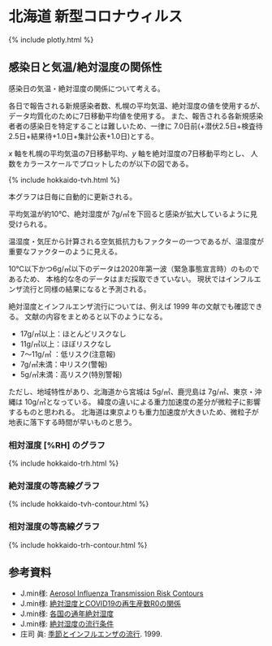 # 北海道 新型コロナウィルス

{% include plotly.html %}

## 感染日と気温/絶対湿度の関係性

感染日の気温・絶対湿度の関係について考える。

各日で報告される新規感染者数、札幌の平均気温、絶対湿度の値を使用するが、
データ均質化のために7日移動平均値を使用する。
また、報告される各新規感染者者の感染日を特定することは難しいため、一律に
7.0日前(+潜伏2.5日+検査待2.5日+結果待+1.0日+集計公表+1.0日)とする。

$x$ 軸を札幌の平均気温の7日移動平均、$y$ 軸を絶対湿度の7日移動平均とし、
人数をカラースケールでプロットしたのが以下の図である。

{% include hokkaido-tvh.html %}

本グラフは日毎に自動的に更新される。

平均気温が約10℃、絶対湿度が 7g/㎥を下回ると感染が拡大しているように見受けられる。

温湿度・気圧から計算される空気抵抗力もファクターの一つであるが、温湿度が重要なファクターのように見える。

10℃以下かつ6g/㎥以下のデータは2020年第一波（緊急事態宣言時）のものであるため、
本格的な冬のデータはまだ採取できていない。
現状ではインフルエンザ流行と同様の結果になると予測される。

絶対湿度とインフルエンザ流行については、例えば 1999 年の文献でも確認できる。
文献の内容をまとめると以下のようになる。

* 17g/㎥以上：ほとんどリスクなし
* 11g/㎥以上：ほぼリスクなし
* 7～11g/㎥ ：低リスク(注意報)
*  7g/㎥未満：中リスク(警報)
*  5g/㎥未満：高リスク(特別警報)

ただし、地域特性があり、北海道から宮城は 5g/㎥、鹿児島は 7g/㎥、東京・沖縄は 10g/㎥となっている。
緯度の違いによる重力加速度の差分が微粒子に影響するものと思われる。
北海道は東京よりも重力加速度が大きいため、微粒子が地表に落下する時間が早いものと思う。

### 相対湿度 [%RH] のグラフ

{% include hokkaido-trh.html %}

### 絶対湿度の等高線グラフ

{% include hokkaido-tvh-contour.html %}

### 相対湿度の等高線グラフ

{% include hokkaido-trh-contour.html %}


## 参考資料

* J.min様: [Aerosol Influenza Transmission Risk Contours](https://twitter.com/Jmin123456789/status/1322731083641712641)
* J.min様: [絶対湿度とCOVID19の再生産数R0の関係](https://twitter.com/Jmin123456789/status/1322594498895962112)
* J.min様: [各国の通年絶対湿度](https://twitter.com/Jmin123456789/status/1315690033135845382)
* J.min様: [絶対湿度の流行条件](https://twitter.com/Jmin123456789/status/1315682303796940805)
* 庄司 眞: [季節とインフルエンザの流行](https://www.niph.go.jp/journal/data/48-4/199948040003.pdf). 1999.

